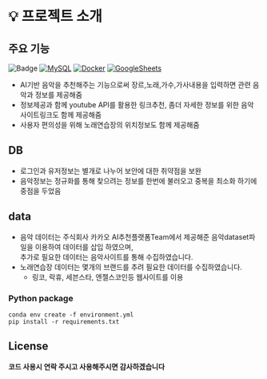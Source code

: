 # 💡 프로젝트 소개 
## 주요 기능
![Badge](https://img.shields.io/badge/python-3.8-1177AA.svg?style=flat-round)
[![MySQL](https://img.shields.io/badge/MySQL-1572B6?logo=mysql&logoColor=fff)](#)
[![Docker](https://img.shields.io/badge/Docker-1572B6?logo=docker&logoColor=fff)](#)
[![GoogleSheets](https://img.shields.io/badge/GoogleSheets-339933?logo=GoogleSheets&logoColor=fff)](#)


+ AI기반 음악을 추천해주는 기능으로써  장르,노래,가수,가사내용을 입력하면 관련 음악과 정보를 제공해줌                                    
+ 정보제공과 함께 youtube API를 활용한 링크추천, 좀더 자세한 정보를 위한 음악사이트링크도 함께 제공해줌                                     
+ 사용자 편의성을 위해 노래연습장의 위치정보도 함께 제공해줌 

## DB
+ 로그인과 유저정보는 별개로 나누어 보안에 대한 취약점을 보완
+ 음악정보는 정규화를 통해 찾으려는 정보를 한번에 불러오고 중복을 최소화 하기에 중점을 두었음

## data
+ 음악 데이터는 주식회사 카카오 AI추천플랫폼Team에서 제공해준 음악dataset파일을 이용하여 데이터를 삽입 하였으며,                        
  추가로 필요한 데이터는 음악사이트를 통해 수집하였습니다.
+ 노래연습장 데이터는 몇개의 브랜드를 추려 필요한 데이터를 수집하였습니다.
  - 링코, 락휴, 세븐스타, 엔젤스코인등 웹사이트를 이용

### Python package 
```
conda env create -f environment.yml
pip install -r requirements.txt
```

 ## License
 **코드 사용시 연락 주시고 사용해주시면 감사하겠습니다**
